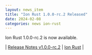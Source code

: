 ```yaml
---
layout: news_item
title: "Ion Rust 1.0.0-rc.2 Released"
date: 2024-02-08
categories: news ion-rust
---
```


Ion Rust 1.0.0-rc.2 is now available.

| [Release Notes v1.0.0-rc.2](https://github.com/amazon-ion/ion-rust/releases/tag/v1.0.0-rc.2) | [Ion Rust](https://github.com/amazon-ion/ion-rust) |

